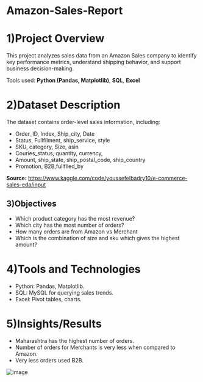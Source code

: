 # Amazon-Sales-Report

# 1)Project Overview
This project analyzes sales data from an Amazon Sales company to identify key performance metrics, understand shipping behavior, and support business decision-making.

Tools used: **Python (Pandas, Matplotlib)**, **SQL**, **Excel**

# 2)Dataset Description
The dataset contains order-level sales information, including:
- Order_ID, Index, Ship_city, Date
- Status, Fullfilment, ship_service, style
- SKU, category, Size, asin
- Couries_status, quantity, currency,
- Amount, ship_state, ship_postal_code, ship_country
- Promotion, B2B,fullflled_by

**Source:** https://www.kaggle.com/code/youssefelbadry10/e-commerce-sales-eda/input

## 3)Objectives
- Which product category has the most revenue?
- Which city has the most number of orders?
- How many orders are from Amazon vs Merchant
- Which is the combination of size and sku which gives the highest amount?

# 4)Tools and Technologies
- Python: Pandas, Matplotlib.
- SQL: MySQL for querying sales trends.
- Excel: Pivot tables, charts.

# 5)Insights/Results
- Maharashtra has the highest number of orders.
- Number of orders for Merchants is very less when compared to Amazon.
- Very less orders used B2B.

![image](https://github.com/user-attachments/assets/f132aa58-7f89-48d9-85ce-df4863bdab4a)
